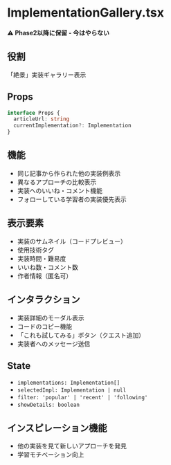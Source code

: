 # ImplementationGallery.tsx

**⚠️ Phase2以降に保留 - 今はやらない**

## 役割
「絶景」実装ギャラリー表示

## Props
```typescript
interface Props {
  articleUrl: string
  currentImplementation?: Implementation
}
```

## 機能
- 同じ記事から作られた他の実装例表示
- 異なるアプローチの比較表示
- 実装へのいいね・コメント機能
- フォローしている学習者の実装優先表示

## 表示要素
- 実装のサムネイル（コードプレビュー）
- 使用技術タグ
- 実装時間・難易度
- いいね数・コメント数
- 作者情報（匿名可）

## インタラクション
- 実装詳細のモーダル表示
- コードのコピー機能
- 「これも試してみる」ボタン（クエスト追加）
- 実装者へのメッセージ送信

## State
- `implementations: Implementation[]`
- `selectedImpl: Implementation | null`
- `filter: 'popular' | 'recent' | 'following'`
- `showDetails: boolean`

## インスピレーション機能
- 他の実装を見て新しいアプローチを発見
- 学習モチベーション向上